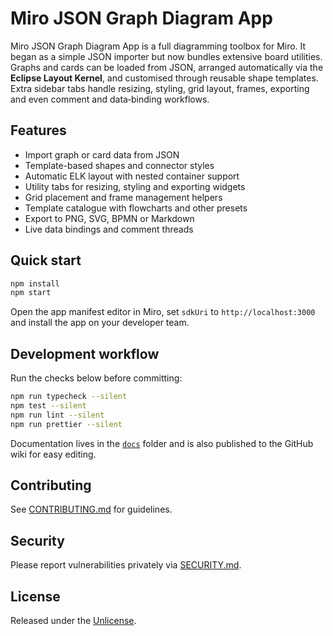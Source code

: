# Miro JSON Graph Diagram App

Miro JSON Graph Diagram App is a full diagramming toolbox for Miro. It began as
a simple JSON importer but now bundles extensive board utilities. Graphs and
cards can be loaded from JSON, arranged automatically via the **Eclipse Layout
Kernel**, and customised through reusable shape templates. Extra sidebar tabs
handle resizing, styling, grid layout, frames, exporting and even comment and
data‑binding workflows.

## Features

- Import graph or card data from JSON
- Template-based shapes and connector styles
- Automatic ELK layout with nested container support
- Utility tabs for resizing, styling and exporting widgets
- Grid placement and frame management helpers
- Template catalogue with flowcharts and other presets
- Export to PNG, SVG, BPMN or Markdown
- Live data bindings and comment threads

## Quick start

```bash
npm install
npm start
```

Open the app manifest editor in Miro, set `sdkUri` to `http://localhost:3000`
and install the app on your developer team.

## Development workflow

Run the checks below before committing:

```bash
npm run typecheck --silent
npm test --silent
npm run lint --silent
npm run prettier --silent
```

Documentation lives in the [`docs`](docs) folder and is also published to the
GitHub wiki for easy editing.

## Contributing

See [CONTRIBUTING.md](CONTRIBUTING.md) for guidelines.

## Security

Please report vulnerabilities privately via [SECURITY.md](SECURITY.md).

## License

Released under the [Unlicense](LICENSE).
